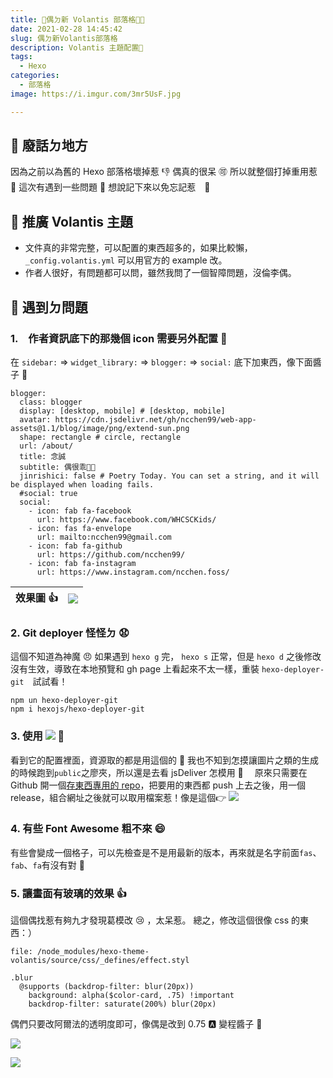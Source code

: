 ```yaml
---
title: 🎊偶ㄉ新 Volantis 部落格👨‍💻
date: 2021-02-28 14:45:42
slug: 偶ㄉ新Volantis部落格
description: Volantis 主題配置🤔
tags: 
  - Hexo
categories:
  - 部落格
image: https://i.imgur.com/3mr5UsF.jpg

---
```


## :no_good: 廢話ㄉ地方

因為之前以為舊的 Hexo 部落格壞掉惹 :-1: 偶真的很呆 :accept: 所以就整個打掉重用惹 🦄 這次有遇到一些問題 :bento: 想說記下來以免忘記惹　:100:

## :100: 推廣 Volantis 主題

- 文件真的非常完整，可以配置的東西超多的，如果比較懶，`_config.volantis.yml` 可以用官方的 example 改。
- 作者人很好，有問題都可以問，雖然我問了一個智障問題，沒倫李偶。

## :panda_face: 遇到ㄉ問題

### 1.　作者資訊底下的那幾個 icon 需要另外配置 :1234:

在 `sidebar:` => `widget_library:` => `blogger:` => `social:` 底下加東西，像下面醬子 :diamond_shape_with_a_dot_inside:

```yaml=
blogger:
  class: blogger
  display: [desktop, mobile] # [desktop, mobile]
  avatar: https://cdn.jsdelivr.net/gh/ncchen99/web-app-assets@1.1/blog/image/png/extend-sun.png
  shape: rectangle # circle, rectangle
  url: /about/
  title: 念誠
  subtitle: 偶很乖👨‍💻
  jinrishici: false # Poetry Today. You can set a string, and it will be displayed when loading fails.
  #social: true
  social:
    - icon: fab fa-facebook
      url: https://www.facebook.com/WHCSCKids/
    - icon: fas fa-envelope
      url: mailto:ncchen99@gmail.com
    - icon: fab fa-github
      url: https://github.com/ncchen99/
    - icon: fab fa-instagram
      url: https://www.instagram.com/ncchen.foss/
```

| 效果圖 :+1: | ![](https://i.imgur.com/UTTQQmr.png) |
| ----------- | ------------------------------------ |

### 2. Git deployer 怪怪ㄉ :anguished:

這個不知道為神魔 :angry: 如果遇到 `hexo g` 完， `hexo s` 正常，但是 `hexo d` 之後修改沒有生效，導致在本地預覽和 gh page 上看起來不太一樣，重裝 `hexo-deployer-git`　試試看！

```bash=
npm un hexo-deployer-git
npm i hexojs/hexo-deployer-git
```

### 3. 使用 ![](https://i.imgur.com/Dwr5SNm.png) :100:

看到它的配置裡面，資源取的都是用這個的 :space_invader: 我也不知到怎摸讓圖片之類的生成的時候跑到`public`之廖夾，所以還是去看 jsDeliver 怎模用 🤨 　原來只需要在 Github 開一個[存東西專用的 repo](https://github.com/ncchen99/web-app-assets)，把要用的東西都 push 上去之後，用一個 release，組合網址之後就可以取用檔案惹！像是這個:point_right: [![](https://data.jsdelivr.com/v1/package/gh/ncchen99/web-app-assets/badge)](https://www.jsdelivr.com/package/gh/ncchen99/web-app-assets)

### 4. 有些 Font Awesome 粗不來 :smile:

有些會變成一個格子，可以先檢查是不是用最新的版本，再來就是名字前面`fas`、`fab`、`fa`有沒有對 :8ball:

### 5. 讓畫面有玻璃的效果 :+1:

這個偶找惹有夠九才發現葛模改 :cry: ，太呆惹。
總之，修改這個很像 css 的東西：）

```sass=
file: /node_modules/hexo-theme-volantis/source/css/_defines/effect.styl

.blur
  @supports (backdrop-filter: blur(20px))
    background: alpha($color-card, .75) !important
    backdrop-filter: saturate(200%) blur(20px)
```

偶們只要改阿爾法的透明度即可，像偶是改到 0.75 :a: 變程醬子 :hamburger:

![](https://i.imgur.com/4eNDOQF.jpg)

![](https://i.imgur.com/3mr5UsF.jpg)
